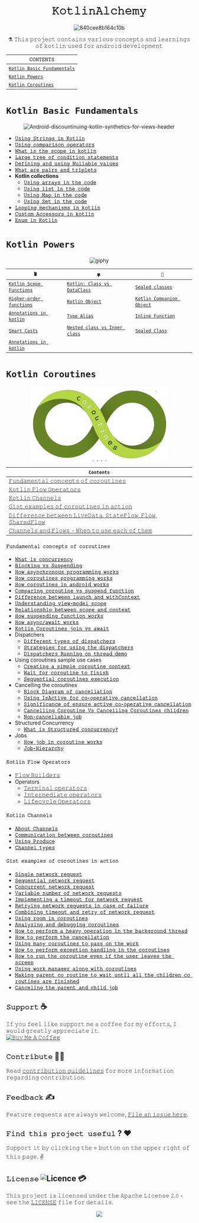 <h1 align="center">𝙺𝚘𝚝𝚕𝚒𝚗𝙰𝚕𝚌𝚑𝚎𝚖𝚢</h1>

<div align="center">

![840cee8b164c10b](https://github.com/devrath/KotlinAlchemy/assets/1456191/cc6f0f21-c092-44e3-b7bb-1897be6452af)

</div>

<div align="center">

⚗️ 𝚃𝚑𝚒𝚜 𝚙𝚛𝚘𝚓𝚎𝚌𝚝 𝚌𝚘𝚗𝚝𝚊𝚒𝚗𝚜 𝚟𝚊𝚛𝚒𝚘𝚞𝚜 𝚌𝚘𝚗𝚌𝚎𝚙𝚝𝚜 𝚊𝚗𝚍 𝚕𝚎𝚊𝚛𝚗𝚒𝚗𝚐𝚜 𝚘𝚏 𝚔𝚘𝚝𝚕𝚒𝚗 𝚞𝚜𝚎𝚍 𝚏𝚘𝚛 𝚊𝚗𝚍𝚛𝚘𝚒𝚍 𝚍𝚎𝚟𝚎𝚕𝚘𝚙𝚖𝚎𝚗𝚝

</div>

<div align="center">

| `𝙲𝙾𝙽𝚃𝙴𝙽𝚃𝚂` |
| ---------- |
| [`𝙺𝚘𝚝𝚕𝚒𝚗 𝙱𝚊𝚜𝚒𝚌 𝙵𝚞𝚗𝚍𝚊𝚖𝚎𝚗𝚝𝚊𝚕𝚜`](https://github.com/devrath/KotlinAlchemy/wiki/Kotlin-Basic-Fundamentals) |
| [`𝙺𝚘𝚝𝚕𝚒𝚗 𝙿𝚘𝚠𝚎𝚛𝚜`](https://github.com/devrath/KotlinAlchemy/blob/main/README.md#kotlin-powers) |
| [`𝙺𝚘𝚝𝚕𝚒𝚗 𝙲𝚘𝚛𝚘𝚞𝚝𝚒𝚗𝚎𝚜`](https://github.com/devrath/KotlinAlchemy/blob/main/README.md#kotlin-coroutines) |

</div>

# `Kotlin Basic Fundamentals`

<div align="center">
 
![Android-discountinuing-kotlin-synthetics-for-views-header](https://github.com/devrath/KotlinAlchemy/assets/1456191/ea264b24-ae7d-499c-ba2a-b07c9cb2e589)

</div>

* [**`𝚄𝚜𝚒𝚗𝚐 𝚂𝚝𝚛𝚒𝚗𝚐𝚜 𝚒𝚗 𝙺𝚘𝚝𝚕𝚒𝚗`**](https://github.com/devrath/KotlinAlchemy/wiki/Kotlin-Basics-:-Strings)
* [**`𝚄𝚜𝚒𝚗𝚐 𝚌𝚘𝚖𝚙𝚊𝚛𝚒𝚜𝚘𝚗 𝚘𝚙𝚎𝚛𝚊𝚝𝚘𝚛𝚜`**](https://github.com/devrath/KotlinAlchemy/wiki/Kotlin-Basics-:-Comparison-Operators)
* [**`𝚆𝚑𝚊𝚝 𝚒𝚜 𝚝𝚑𝚎 𝚜𝚌𝚘𝚙𝚎 𝚒𝚗 𝚔𝚘𝚝𝚕𝚒𝚗`**](https://github.com/devrath/KotlinAlchemy/wiki/Kotlin-Basics-:-Using-Scopes-in-kotlin)
* [**`𝙻𝚊𝚛𝚐𝚎 𝚝𝚛𝚎𝚎 𝚘𝚏 𝚌𝚘𝚗𝚍𝚒𝚝𝚒𝚘𝚗 𝚜𝚝𝚊𝚝𝚎𝚖𝚎𝚗𝚝𝚜`**](https://github.com/devrath/KotlinAlchemy/wiki/Kotlin-Basics:-Large-tree-of-condition-statements)
* [**`𝙳𝚎𝚏𝚒𝚗𝚒𝚗𝚐 𝚊𝚗𝚍 𝚞𝚜𝚒𝚗𝚐 𝙽𝚞𝚕𝚕𝚊𝚋𝚕𝚎 𝚟𝚊𝚕𝚞𝚎𝚜`**](https://github.com/devrath/KotlinAlchemy/wiki/Kotlin-Basics:-Defining-and-using-Nullable-values)
* [**`𝚆𝚑𝚊𝚝 𝚊𝚛𝚎 𝚙𝚊𝚒𝚛𝚜 𝚊𝚗𝚍 𝚝𝚛𝚒𝚙𝚕𝚎𝚝𝚜`**](https://github.com/devrath/KotlinAlchemy/wiki/Kotlin-Basics-:-What-are-pairs-and-triplets)
* **Kotlin collections**
  * [**`𝚄𝚜𝚒𝚗𝚐 𝚊𝚛𝚛𝚊𝚢𝚜 𝚒𝚗 𝚝𝚑𝚎 𝚌𝚘𝚍𝚎`**](https://github.com/devrath/KotlinAlchemy/wiki/Kotlin-basics-:-Using-arrays-in-the-code)
  * [**`𝚄𝚜𝚒𝚗𝚐 𝚕𝚒𝚜𝚝 𝚒𝚗 𝚝𝚑𝚎 𝚌𝚘𝚍𝚎`**](https://github.com/devrath/KotlinAlchemy/wiki/Kotlin-basics-:-Using-list-in-the-code)
  * [**`𝚄𝚜𝚒𝚗𝚐 𝙼𝚊𝚙 𝚒𝚗 𝚝𝚑𝚎 𝚌𝚘𝚍𝚎`**](https://github.com/devrath/KotlinAlchemy/wiki/Kotlin-basics-:-Using-Map-in-the-code)
  * [**`𝚄𝚜𝚒𝚗𝚐 𝚂𝚎𝚝 𝚒𝚗 𝚝𝚑𝚎 𝚌𝚘𝚍𝚎`**](https://github.com/devrath/KotlinAlchemy/wiki/kotlin-basics-:-Using-Set-in-the-code)
* [**`𝙻𝚘𝚘𝚙𝚒𝚗𝚐 𝚖𝚎𝚌𝚑𝚊𝚗𝚒𝚜𝚖𝚜 𝚒𝚗 𝚔𝚘𝚝𝚕𝚒𝚗`**](https://github.com/devrath/KotlinAlchemy/wiki/Kotlin-basics-:-Looping-mechanisms)
* [**`𝙲𝚞𝚜𝚝𝚘𝚖 𝙰𝚌𝚌𝚎𝚜𝚜𝚘𝚛𝚜 𝚒𝚗 𝚔𝚘𝚝𝚕𝚒𝚗`**](https://github.com/devrath/KotlinAlchemy/wiki/Kotlin-basics-:-Custom-Accessors)
* [**`𝙴𝚗𝚞𝚖 𝚒𝚗 𝙺𝚘𝚝𝚕𝚒𝚗`**](https://github.com/devrath/KotlinAlchemy/wiki/Kotlin-basics-:-Enum-in-Kotlin)

# `Kotlin Powers`

<div align="center">

![giphy](https://github.com/devrath/KotlinAlchemy/assets/1456191/629a6f77-5853-418c-8aa9-360df6f957bd)

</div>

<div align="center">

| `🪴` | `🍀`                                | `🌿`                                  |
| ---------- | --------------------------------------------- | --------------------------------------------- |
| [`𝙺𝚘𝚝𝚕𝚒𝚗 𝚂𝚌𝚘𝚙𝚎 𝙵𝚞𝚗𝚌𝚝𝚒𝚘𝚗𝚜`](https://github.com/devrath/KotlinAlchemy/wiki/Kotlin-scope-functions) | [`𝙺𝚘𝚝𝚕𝚒𝚗: 𝙲𝚕𝚊𝚜𝚜 𝚟𝚜 𝙳𝚊𝚝𝚊𝙲𝚕𝚊𝚜𝚜`](https://github.com/devrath/KotlinAlchemy/wiki/Kotlin:-Class-vs-DataClass) | [`𝚂𝚎𝚊𝚕𝚎𝚍 𝚌𝚕𝚊𝚜𝚜𝚎𝚜`](https://github.com/devrath/KotlinAlchemy/blob/main/README.md#%F0%9D%9A%82%F0%9D%9A%8E%F0%9D%9A%8A%F0%9D%9A%95%F0%9D%9A%8E%F0%9D%9A%8D-%F0%9D%99%B2%F0%9D%9A%95%F0%9D%9A%8A%F0%9D%9A%9C%F0%9D%9A%9C) |
| [`𝙷𝚒𝚐𝚑𝚎𝚛-𝚘𝚛𝚍𝚎𝚛 𝚏𝚞𝚗𝚌𝚝𝚒𝚘𝚗𝚜`](https://github.com/devrath/KotlinAlchemy/wiki/Higher-order-functions) | [`𝙺𝚘𝚝𝚕𝚒𝚗 𝙾𝚋𝚓𝚎𝚌𝚝`](https://github.com/devrath/KotlinAlchemy/wiki/Kotlin-Object) | [`𝙺𝚘𝚝𝚕𝚒𝚗 𝙲𝚘𝚖𝚙𝚊𝚗𝚒𝚘𝚗 𝙾𝚋𝚓𝚎𝚌𝚝`](https://github.com/devrath/KotlinAlchemy/wiki/Kotlin-Companion-Object) |
| [`𝙰𝚗𝚗𝚘𝚝𝚊𝚝𝚒𝚘𝚗𝚜 𝚒𝚗 𝚔𝚘𝚝𝚕𝚒𝚗`](https://github.com/devrath/KotlinAlchemy/blob/main/README.md#%F0%9D%99%B0%F0%9D%9A%97%F0%9D%9A%97%F0%9D%9A%98%F0%9D%9A%9D%F0%9D%9A%8A%F0%9D%9A%9D%F0%9D%9A%92%F0%9D%9A%98%F0%9D%9A%97%F0%9D%9A%9C-%F0%9D%9A%92%F0%9D%9A%97-%F0%9D%9A%94%F0%9D%9A%98%F0%9D%9A%9D%F0%9D%9A%95%F0%9D%9A%92%F0%9D%9A%97) | [`𝚃𝚢𝚙𝚎 𝙰𝚕𝚒𝚊𝚜`](https://github.com/devrath/KotlinAlchemy/wiki/Kotlin:-Type-Alias) | [`𝙸𝚗𝚕𝚒𝚗𝚎 𝙵𝚞𝚗𝚌𝚝𝚒𝚘𝚗`](https://github.com/devrath/KotlinAlchemy/wiki/Kotlin:-Inline-Functions) |
| [`𝚂𝚖𝚊𝚛𝚝 𝙲𝚊𝚜𝚝𝚜`](https://github.com/devrath/KotlinAlchemy/wiki/Kotlin:-Smart-Casts) | [`𝙽𝚎𝚜𝚝𝚎𝚍 𝚌𝚕𝚊𝚜𝚜 𝚟𝚜 𝙸𝚗𝚗𝚎𝚛 𝚌𝚕𝚊𝚜𝚜`](https://github.com/devrath/KotlinAlchemy/wiki/Nested-class-vs-Inner-class) | [`𝚂𝚎𝚊𝚕𝚎𝚍 𝙲𝚕𝚊𝚜𝚜`](https://github.com/devrath/KotlinAlchemy/wiki/Sealed-Class) |
| [`𝙰𝚗𝚗𝚘𝚝𝚊𝚝𝚒𝚘𝚗𝚜 𝚒𝚗 𝚔𝚘𝚝𝚕𝚒𝚗`](https://github.com/devrath/KotlinAlchemy/wiki/Annotations-in-kotlin) |                                               |                                               |

</div>


# `Kotlin Coroutines`
<p align="center">
<img src="documentation/images/coroutines.png" height="200" />
</p>

<div align="center">

| `Contents` |
| ---------- |
| [𝙵𝚞𝚗𝚍𝚊𝚖𝚎𝚗𝚝𝚊𝚕 𝚌𝚘𝚗𝚌𝚎𝚙𝚝𝚜 𝚘𝚏 𝚌𝚘𝚛𝚘𝚞𝚝𝚒𝚗𝚎𝚜](https://github.com/devrath/KotlinAlchemy/blob/main/README.md#%F0%9D%99%B5%F0%9D%9A%9E%F0%9D%9A%97%F0%9D%9A%8D%F0%9D%9A%8A%F0%9D%9A%96%F0%9D%9A%8E%F0%9D%9A%97%F0%9D%9A%9D%F0%9D%9A%8A%F0%9D%9A%95-%F0%9D%9A%8C%F0%9D%9A%98%F0%9D%9A%97%F0%9D%9A%8C%F0%9D%9A%8E%F0%9D%9A%99%F0%9D%9A%9D%F0%9D%9A%9C-%F0%9D%9A%98%F0%9D%9A%8F-%F0%9D%9A%8C%F0%9D%9A%98%F0%9D%9A%9B%F0%9D%9A%98%F0%9D%9A%9E%F0%9D%9A%9D%F0%9D%9A%92%F0%9D%9A%97%F0%9D%9A%8E%F0%9D%9A%9C) |
| [𝙺𝚘𝚝𝚕𝚒𝚗 𝙵𝚕𝚘𝚠 𝙾𝚙𝚎𝚛𝚊𝚝𝚘𝚛𝚜](https://github.com/devrath/KotlinAlchemy/blob/main/README.md#%F0%9D%99%BA%F0%9D%9A%98%F0%9D%9A%9D%F0%9D%9A%95%F0%9D%9A%92%F0%9D%9A%97-%F0%9D%99%B5%F0%9D%9A%95%F0%9D%9A%98%F0%9D%9A%A0-%F0%9D%99%BE%F0%9D%9A%99%F0%9D%9A%8E%F0%9D%9A%9B%F0%9D%9A%8A%F0%9D%9A%9D%F0%9D%9A%98%F0%9D%9A%9B%F0%9D%9A%9C) |
| [𝙺𝚘𝚝𝚕𝚒𝚗 𝙲𝚑𝚊𝚗𝚗𝚎𝚕𝚜](https://github.com/devrath/KotlinAlchemy/blob/main/README.md#%F0%9D%99%BA%F0%9D%9A%98%F0%9D%9A%9D%F0%9D%9A%95%F0%9D%9A%92%F0%9D%9A%97-%F0%9D%99%B2%F0%9D%9A%91%F0%9D%9A%8A%F0%9D%9A%97%F0%9D%9A%97%F0%9D%9A%8E%F0%9D%9A%95%F0%9D%9A%9C) |
| [𝙶𝚒𝚜𝚝 𝚎𝚡𝚊𝚖𝚙𝚕𝚎𝚜 𝚘𝚏 𝚌𝚘𝚛𝚘𝚞𝚝𝚒𝚗𝚎𝚜 𝚒𝚗 𝚊𝚌𝚝𝚒𝚘𝚗](https://github.com/devrath/KotlinAlchemy/blob/main/README.md#%F0%9D%99%B6%F0%9D%9A%92%F0%9D%9A%9C%F0%9D%9A%9D-%F0%9D%9A%8E%F0%9D%9A%A1%F0%9D%9A%8A%F0%9D%9A%96%F0%9D%9A%99%F0%9D%9A%95%F0%9D%9A%8E%F0%9D%9A%9C-%F0%9D%9A%98%F0%9D%9A%8F-%F0%9D%9A%8C%F0%9D%9A%98%F0%9D%9A%9B%F0%9D%9A%98%F0%9D%9A%9E%F0%9D%9A%9D%F0%9D%9A%92%F0%9D%9A%97%F0%9D%9A%8E%F0%9D%9A%9C-%F0%9D%9A%92%F0%9D%9A%97-%F0%9D%9A%8A%F0%9D%9A%8C%F0%9D%9A%9D%F0%9D%9A%92%F0%9D%9A%98%F0%9D%9A%97) |
| [𝙳𝚒𝚏𝚏𝚎𝚛𝚎𝚗𝚌𝚎 𝚋𝚎𝚝𝚠𝚎𝚎𝚗 𝙻𝚒𝚟𝚎𝙳𝚊𝚝𝚊, 𝚂𝚝𝚊𝚝𝚎𝙵𝚕𝚘𝚠, 𝙵𝚕𝚘𝚠, 𝚂𝚑𝚊𝚛𝚎𝚍𝙵𝚕𝚘𝚠](https://github.com/devrath/KotlinAlchemy/wiki/Difference-between-LiveData,-StateFlow,-Flow,-SharedFlow) |
| [𝙲𝚑𝚊𝚗𝚗𝚎𝚕𝚜 𝚊𝚗𝚍 𝙵𝚕𝚘𝚠𝚜 - 𝚆𝚑𝚎𝚗 𝚝𝚘 𝚞𝚜𝚎 𝚎𝚊𝚌𝚑 𝚘𝚏 𝚝𝚑𝚎𝚖](https://github.com/devrath/KotlinAlchemy/wiki/Channels-and-Flows-%E2%80%90-When-to-use-each-of-them) |


</div>

#### `𝙵𝚞𝚗𝚍𝚊𝚖𝚎𝚗𝚝𝚊𝚕 𝚌𝚘𝚗𝚌𝚎𝚙𝚝𝚜 𝚘𝚏 𝚌𝚘𝚛𝚘𝚞𝚝𝚒𝚗𝚎𝚜`
* [**`𝚆𝚑𝚊𝚝 𝚒𝚜 𝚌𝚘𝚗𝚌𝚞𝚛𝚛𝚎𝚗𝚌𝚢`**](https://github.com/devrath/KotlinAlchemy/wiki/What-is-concurrency)
* [**`𝙱𝚕𝚘𝚌𝚔𝚒𝚗𝚐 𝚟𝚜 𝚂𝚞𝚜𝚙𝚎𝚗𝚍𝚒𝚗𝚐`**](https://github.com/devrath/KotlinAlchemy/wiki/Blocking-function-vs-Suspending-function)
* [**`𝙷𝚘𝚠 𝚊𝚜𝚢𝚗𝚌𝚑𝚛𝚘𝚗𝚘𝚞𝚜 𝚙𝚛𝚘𝚐𝚛𝚊𝚖𝚖𝚒𝚗𝚐 𝚠𝚘𝚛𝚔𝚜`**](https://github.com/devrath/KotlinAlchemy/wiki/How-asynchronous-programming-works)
* [**`𝙷𝚘𝚠 𝚌𝚘𝚛𝚘𝚞𝚝𝚒𝚗𝚎𝚜 𝚙𝚛𝚘𝚐𝚛𝚊𝚖𝚖𝚒𝚗𝚐 𝚠𝚘𝚛𝚔𝚜`**](https://github.com/devrath/KotlinAlchemy/wiki/How-coroutines-programming-works)
* [**`𝙷𝚘𝚠 𝚌𝚘𝚛𝚘𝚞𝚝𝚒𝚗𝚎𝚜 𝚒𝚗 𝚊𝚗𝚍𝚛𝚘𝚒𝚍 𝚠𝚘𝚛𝚔𝚜`**](https://github.com/devrath/KotlinAlchemy/wiki/How-coroutines-in-android-works)
* [**`𝙲𝚘𝚖𝚙𝚊𝚛𝚒𝚗𝚐 𝚌𝚘𝚛𝚘𝚞𝚝𝚒𝚗𝚎 𝚟𝚜 𝚜𝚞𝚜𝚙𝚎𝚗𝚍 𝚏𝚞𝚗𝚌𝚝𝚒𝚘𝚗`**](https://github.com/devrath/KotlinAlchemy/wiki/Comparing-coroutine-vs-suspend-function)
* [**`𝙳𝚒𝚏𝚏𝚎𝚛𝚎𝚗𝚌𝚎 𝚋𝚎𝚝𝚠𝚎𝚎𝚗 𝚕𝚊𝚞𝚗𝚌𝚑 𝚊𝚗𝚍 𝚠𝚒𝚝𝚑𝙲𝚘𝚗𝚝𝚎𝚡𝚝`**](https://github.com/devrath/KotlinAlchemy/wiki/Difference-between-launch--and--withContext)
* [**`𝚄𝚗𝚍𝚎𝚛𝚜𝚝𝚊𝚗𝚍𝚒𝚗𝚐 𝚟𝚒𝚎𝚠-𝚖𝚘𝚍𝚎𝚕 𝚜𝚌𝚘𝚙𝚎`**](https://github.com/devrath/KotlinAlchemy/wiki/Coroutines:-Understanding-ViewModel-Scope)
* [**`𝚁𝚎𝚕𝚊𝚝𝚒𝚘𝚗𝚜𝚑𝚒𝚙 𝚋𝚎𝚝𝚠𝚎𝚎𝚗 𝚜𝚌𝚘𝚙𝚎 𝚊𝚗𝚍 𝚌𝚘𝚗𝚝𝚎𝚡𝚝`**](https://github.com/devrath/KotlinAlchemy/wiki/Coroutines:-Relationship-between-Scope-and-Context)
* [**`𝙷𝚘𝚠 𝚜𝚞𝚜𝚙𝚎𝚗𝚍𝚒𝚗𝚐 𝚏𝚞𝚗𝚌𝚝𝚒𝚘𝚗 𝚠𝚘𝚛𝚔𝚜`**](https://github.com/devrath/KotlinAlchemy/wiki/How-suspending-functions-works)
* [**`𝙷𝚘𝚠 𝚊𝚜𝚢𝚗𝚌/𝚊𝚠𝚊𝚒𝚝 𝚠𝚘𝚛𝚔𝚜`**](https://github.com/devrath/KotlinAlchemy/wiki/How-async-await-works)
* [**`𝙺𝚘𝚝𝚕𝚒𝚗 𝙲𝚘𝚛𝚘𝚞𝚝𝚒𝚗𝚎𝚜 𝚓𝚘𝚒𝚗 𝚟𝚜 𝚊𝚠𝚊𝚒𝚝`**](https://github.com/devrath/KotlinAlchemy/wiki/Kotlin-Coroutines-join-vs-await)
* Dispatchers
  * [**`𝙳𝚒𝚏𝚏𝚎𝚛𝚎𝚗𝚝 𝚝𝚢𝚙𝚎𝚜 𝚘𝚏 𝚍𝚒𝚜𝚙𝚊𝚝𝚌𝚑𝚎𝚛𝚜`**](https://github.com/devrath/KotlinAlchemy/wiki/Coroutines:-Types-of-dispatchers)
  * [**`𝚂𝚝𝚛𝚊𝚝𝚎𝚐𝚒𝚎𝚜 𝚏𝚘𝚛 𝚞𝚜𝚒𝚗𝚐 𝚝𝚑𝚎 𝚍𝚒𝚜𝚙𝚊𝚝𝚌𝚑𝚎𝚛𝚜`**](https://github.com/devrath/KotlinAlchemy/wiki/Strategies-for-using-the-dispatchers)
  * [**`𝙳𝚒𝚜𝚙𝚊𝚝𝚌𝚑𝚎𝚛𝚜 𝚁𝚞𝚗𝚗𝚒𝚗𝚐 𝚘𝚗 𝚝𝚑𝚛𝚎𝚊𝚍 𝚍𝚎𝚖𝚘`**](https://github.com/devrath/KotlinAlchemy/wiki/Dispatchers-Running-on-thread-demo)
* Using coroutines sample use cases
  * [**`𝙲𝚛𝚎𝚊𝚝𝚒𝚗𝚐 𝚊 𝚜𝚒𝚖𝚙𝚕𝚎 𝚌𝚘𝚛𝚘𝚞𝚝𝚒𝚗𝚎 𝚌𝚘𝚗𝚝𝚎𝚡𝚝`**](https://github.com/devrath/KotlinAlchemy/wiki/Coroutines:-Creating-a-simple-coroutine-context)
  * [**`𝚆𝚊𝚒𝚝 𝚏𝚘𝚛 𝚌𝚘𝚛𝚘𝚞𝚝𝚒𝚗𝚎 𝚝𝚘 𝚏𝚒𝚗𝚒𝚜𝚑`**](https://github.com/devrath/KotlinAlchemy/wiki/Coroutines:-Wait-for-coroutine-to-finish)
  * [**`𝚂𝚎𝚚𝚞𝚎𝚗𝚝𝚒𝚊𝚕 𝚌𝚘𝚛𝚘𝚞𝚝𝚒𝚗𝚎𝚜 𝚎𝚡𝚎𝚌𝚞𝚝𝚒𝚘𝚗`**](https://github.com/devrath/KotlinAlchemy/wiki/Coroutines:-Sequential-coroutines-execution) 
* Cancelling the coroutines
  * [**`𝙱𝚕𝚘𝚌𝚔 𝙳𝚒𝚊𝚐𝚛𝚊𝚖 𝚘𝚏 𝚌𝚊𝚗𝚌𝚎𝚕𝚕𝚊𝚝𝚒𝚘𝚗`**](https://github.com/devrath/KotlinAlchemy/wiki/Block-Diagram-of-cancellation)
  * [**`𝚄𝚜𝚒𝚗𝚐 𝙸𝚜𝙰𝚌𝚝𝚒𝚟𝚎 𝚏𝚘𝚛 𝚌𝚘‐𝚘𝚙𝚎𝚛𝚊𝚝𝚒𝚟𝚎 𝚌𝚊𝚗𝚌𝚎𝚕𝚕𝚊𝚝𝚒𝚘𝚗`**](https://github.com/devrath/KotlinAlchemy/wiki/Using-IsActive-for-co%E2%80%90operative-cancellation)
  * [**`𝚂𝚒𝚐𝚗𝚒𝚏𝚒𝚌𝚊𝚗𝚌𝚎 𝚘𝚏 𝚎𝚗𝚜𝚞𝚛𝚎 𝚊𝚌𝚝𝚒𝚟𝚎 𝚌𝚘‐𝚘𝚙𝚎𝚛𝚊𝚝𝚒𝚟𝚎 𝚌𝚊𝚗𝚌𝚎𝚕𝚕𝚊𝚝𝚒𝚘𝚗`**](https://github.com/devrath/KotlinAlchemy/wiki/Significance-of-ensureActive-co%E2%80%90operative-cancellation)
  * [**`𝙲𝚊𝚗𝚌𝚎𝚕𝚕𝚒𝚗𝚐 𝙲𝚘𝚛𝚘𝚞𝚝𝚒𝚗𝚎 𝚅𝚜 𝙲𝚊𝚗𝚌𝚎𝚕𝚕𝚒𝚗𝚐 𝙲𝚘𝚛𝚘𝚞𝚝𝚒𝚗𝚎𝚜 𝚌𝚑𝚒𝚕𝚍𝚛𝚎𝚗`**](https://github.com/devrath/KotlinAlchemy/wiki/Cancelling-Coroutine-Vs-Cancelling-Coroutines-children)
  * [**`𝙽𝚘𝚗-𝚌𝚊𝚗𝚌𝚎𝚕𝚕𝚊𝚋𝚕𝚎 𝚓𝚘𝚋`**](https://github.com/devrath/KotlinAlchemy/wiki/Non-Cancellable-job)
* Structured Concurrency
  * [**`𝚆𝚑𝚊𝚝 𝚒𝚜 𝚂𝚝𝚛𝚞𝚌𝚝𝚞𝚛𝚎𝚍 𝚌𝚘𝚗𝚌𝚞𝚛𝚛𝚎𝚗𝚌𝚢?`**](https://github.com/devrath/KotlinAlchemy/wiki/What-is-Structured-concurrency)
* Jobs
  * [**`𝙷𝚘𝚠 𝚓𝚘𝚋 𝚒𝚗 𝚌𝚘𝚛𝚘𝚞𝚝𝚒𝚗𝚎 𝚠𝚘𝚛𝚔𝚜`**](https://github.com/devrath/KotlinAlchemy/wiki/How-Job-in-coroutine-works)
  * [**`𝙹𝚘𝚋-𝙷𝚒𝚎𝚛𝚊𝚛𝚌𝚑𝚢`**](https://github.com/devrath/KotlinAlchemy/wiki/Job%E2%80%90Hierarchy) 


#### `𝙺𝚘𝚝𝚕𝚒𝚗 𝙵𝚕𝚘𝚠 𝙾𝚙𝚎𝚛𝚊𝚝𝚘𝚛𝚜`
* [𝙵𝚕𝚘𝚠 𝙱𝚞𝚒𝚕𝚍𝚎𝚛𝚜](https://github.com/devrath/KotlinAlchemy/wiki/KotlinFlow:-Flow-Builders)
* Operators
  * [𝚃𝚎𝚛𝚖𝚒𝚗𝚊𝚕 𝚘𝚙𝚎𝚛𝚊𝚝𝚘𝚛𝚜](https://github.com/devrath/KotlinAlchemy/wiki/Flow:-Terminal-operators)
  * [𝙸𝚗𝚝𝚎𝚛𝚖𝚎𝚍𝚒𝚊𝚝𝚎 𝚘𝚙𝚎𝚛𝚊𝚝𝚘𝚛𝚜](https://github.com/devrath/KotlinAlchemy/wiki/Flow:-Intermediate-operators)
  * [𝙻𝚒𝚏𝚎𝚌𝚢𝚌𝚕𝚎 𝙾𝚙𝚎𝚛𝚊𝚝𝚘𝚛𝚜](https://github.com/devrath/KotlinAlchemy/wiki/Flow:-Lifecycle-operators)

#### `𝙺𝚘𝚝𝚕𝚒𝚗 𝙲𝚑𝚊𝚗𝚗𝚎𝚕𝚜`
* [**`𝙰𝚋𝚘𝚞𝚝 𝙲𝚑𝚊𝚗𝚗𝚎𝚕𝚜`**](https://github.com/devrath/KotlinAlchemy/wiki/Channels-%E2%80%90-About)
* [**`𝙲𝚘𝚖𝚖𝚞𝚗𝚒𝚌𝚊𝚝𝚒𝚘𝚗 𝚋𝚎𝚝𝚠𝚎𝚎𝚗 𝚌𝚘𝚛𝚘𝚞𝚝𝚒𝚗𝚎𝚜`**](https://github.com/devrath/KotlinAlchemy/wiki/Channels-%E2%80%90-Communication-between-coroutines)</br>
* [**`𝚄𝚜𝚒𝚗𝚐 𝙿𝚛𝚘𝚍𝚞𝚌𝚎`**](https://github.com/devrath/KotlinAlchemy/wiki/Channel-%E2%80%90-Using-produce
)
* [**`𝙲𝚑𝚊𝚗𝚗𝚎𝚕 𝚝𝚢𝚙𝚎𝚜`**](https://github.com/devrath/KotlinAlchemy/wiki/Channel-Types)

#### `𝙶𝚒𝚜𝚝 𝚎𝚡𝚊𝚖𝚙𝚕𝚎𝚜 𝚘𝚏 𝚌𝚘𝚛𝚘𝚞𝚝𝚒𝚗𝚎𝚜 𝚒𝚗 𝚊𝚌𝚝𝚒𝚘𝚗`
* [**`𝚂𝚒𝚗𝚐𝚕𝚎 𝚗𝚎𝚝𝚠𝚘𝚛𝚔 𝚛𝚎𝚚𝚞𝚎𝚜𝚝`**](https://github.com/devrath/KotlinAlchemy/wiki/Single-network-request)
* [**`𝚂𝚎𝚚𝚞𝚎𝚗𝚝𝚒𝚊𝚕 𝚗𝚎𝚝𝚠𝚘𝚛𝚔 𝚛𝚎𝚚𝚞𝚎𝚜𝚝`**](https://github.com/devrath/KotlinAlchemy/wiki/Sequential-network-request)
* [**`𝙲𝚘𝚗𝚌𝚞𝚛𝚛𝚎𝚗𝚝 𝚗𝚎𝚝𝚠𝚘𝚛𝚔 𝚛𝚎𝚚𝚞𝚎𝚜𝚝`**](https://github.com/devrath/KotlinAlchemy/wiki/Concurrent-network-request)
* [**`𝚅𝚊𝚛𝚒𝚊𝚋𝚕𝚎 𝚗𝚞𝚖𝚋𝚎𝚛 𝚘𝚏 𝚗𝚎𝚝𝚠𝚘𝚛𝚔 𝚛𝚎𝚚𝚞𝚎𝚜𝚝𝚜`**](https://github.com/devrath/KotlinAlchemy/wiki/Variable-number-of-network-requests)
* [**`𝙸𝚖𝚙𝚕𝚎𝚖𝚎𝚗𝚝𝚒𝚗𝚐 𝚊 𝚝𝚒𝚖𝚎𝚘𝚞𝚝 𝚏𝚘𝚛 𝚗𝚎𝚝𝚠𝚘𝚛𝚔 𝚛𝚎𝚚𝚞𝚎𝚜𝚝`**](https://github.com/devrath/KotlinAlchemy/wiki/Implementing-a-timeout-for-network-request)
* [**`𝚁𝚎𝚝𝚛𝚢𝚒𝚗𝚐 𝚗𝚎𝚝𝚠𝚘𝚛𝚔 𝚛𝚎𝚚𝚞𝚎𝚜𝚝𝚜 𝚒𝚗 𝚌𝚊𝚜𝚎 𝚘𝚏 𝚏𝚊𝚒𝚕𝚞𝚛𝚎`**](https://github.com/devrath/KotlinAlchemy/wiki/Retrying-network-requests-in-case-of-failure)
* [**`𝙲𝚘𝚖𝚋𝚒𝚗𝚒𝚗𝚐 𝚝𝚒𝚖𝚎𝚘𝚞𝚝 𝚊𝚗𝚍 𝚛𝚎𝚝𝚛𝚢 𝚘𝚏 𝚗𝚎𝚝𝚠𝚘𝚛𝚔 𝚛𝚎𝚚𝚞𝚎𝚜𝚝`**](https://github.com/devrath/KotlinAlchemy/wiki/Combining-timeout-and-retry-of-network-request)
* [**`𝚄𝚜𝚒𝚗𝚐 𝚛𝚘𝚘𝚖 𝚒𝚗 𝚌𝚘𝚛𝚘𝚞𝚝𝚒𝚗𝚎𝚜`**](https://github.com/devrath/KotlinAlchemy/wiki/Using-room-in-coroutines)
* [**`𝙰𝚗𝚊𝚕𝚢𝚣𝚒𝚗𝚐 𝚊𝚗𝚍 𝚍𝚎𝚋𝚞𝚐𝚐𝚒𝚗𝚐 𝚌𝚘𝚛𝚘𝚞𝚝𝚒𝚗𝚎𝚜`**](https://github.com/devrath/KotlinAlchemy/wiki/Analysing-and-debugging-of-coroutines)
* [**`𝙷𝚘𝚠 𝚝𝚘 𝚙𝚎𝚛𝚏𝚘𝚛𝚖 𝚊 𝚑𝚎𝚊𝚟𝚢 𝚘𝚙𝚎𝚛𝚊𝚝𝚒𝚘𝚗 𝚒𝚗 𝚝𝚑𝚎 𝚋𝚊𝚌𝚔𝚐𝚛𝚘𝚞𝚗𝚍 𝚝𝚑𝚛𝚎𝚊𝚍`**](https://github.com/devrath/KotlinAlchemy/wiki/How-to-perform-a-heavy-operation-in-background-thread)
* [**`𝙷𝚘𝚠 𝚝𝚘 𝚙𝚎𝚛𝚏𝚘𝚛𝚖 𝚝𝚑𝚎 𝚌𝚊𝚗𝚌𝚎𝚕𝚕𝚊𝚝𝚒𝚘𝚗`**](https://github.com/devrath/KotlinAlchemy/wiki/How-to-perform-cancellation)
* [**`𝚄𝚜𝚒𝚗𝚐 𝚖𝚊𝚗𝚢 𝚌𝚘𝚛𝚘𝚞𝚝𝚒𝚗𝚎𝚜 𝚝𝚘 𝚙𝚊𝚜𝚜 𝚘𝚗 𝚝𝚑𝚎 𝚠𝚘𝚛𝚔`**](https://github.com/devrath/KotlinAlchemy/wiki/Using-many-coroutines-to-pass-on-the-work)
* [**`𝙷𝚘𝚠 𝚝𝚘 𝚙𝚎𝚛𝚏𝚘𝚛𝚖 𝚎𝚡𝚌𝚎𝚙𝚝𝚒𝚘𝚗 𝚑𝚊𝚗𝚍𝚕𝚒𝚗𝚐 𝚒𝚗 𝚝𝚑𝚎 𝚌𝚘𝚛𝚘𝚞𝚝𝚒𝚗𝚎𝚜`**](https://github.com/devrath/KotlinAlchemy/wiki/How-to-perform-exception-handling-in-the-coroutines)
* [**`𝙷𝚘𝚠 𝚝𝚘 𝚛𝚞𝚗 𝚝𝚑𝚎 𝚌𝚘𝚛𝚘𝚞𝚝𝚒𝚗𝚎 𝚎𝚟𝚎𝚗 𝚒𝚏 𝚝𝚑𝚎 𝚞𝚜𝚎𝚛 𝚕𝚎𝚊𝚟𝚎𝚜 𝚝𝚑𝚎 𝚜𝚌𝚛𝚎𝚎𝚗`**](https://github.com/devrath/KotlinAlchemy/wiki/How-to-run-the-coroutine-even-if-the-user-leaves-the-screen)
* [**`𝚄𝚜𝚒𝚗𝚐 𝚠𝚘𝚛𝚔 𝚖𝚊𝚗𝚊𝚐𝚎𝚛 𝚊𝚕𝚘𝚗𝚐 𝚠𝚒𝚝𝚑 𝚌𝚘𝚛𝚘𝚞𝚝𝚒𝚗𝚎𝚜`**](https://github.com/devrath/KotlinAlchemy/wiki/Using-work-manager-along-with-coroutines)
* [**`𝙼𝚊𝚔𝚒𝚗𝚐 𝚙𝚊𝚛𝚎𝚗𝚝 𝚌𝚘 𝚛𝚘𝚞𝚝𝚒𝚗𝚎 𝚝𝚘 𝚠𝚊𝚒𝚝 𝚞𝚗𝚝𝚒𝚕 𝚊𝚕𝚕 𝚝𝚑𝚎 𝚌𝚑𝚒𝚕𝚍𝚛𝚎𝚗 𝚌𝚘 𝚛𝚘𝚞𝚝𝚒𝚗𝚎𝚜 𝚊𝚛𝚎 𝚏𝚒𝚗𝚒𝚜𝚑𝚎𝚍`**](https://github.com/devrath/KotlinAlchemy/wiki/Making-parent-co-routine-to-wait-until-all-the-children-co-routines-are-finished)
* [**`𝙲𝚊𝚗𝚌𝚎𝚕𝚒𝚗𝚐 𝚝𝚑𝚎 𝚙𝚊𝚛𝚎𝚗𝚝 𝚊𝚗𝚍 𝚌𝚑𝚒𝚕𝚍 𝚓𝚘𝚋`**](https://github.com/devrath/KotlinAlchemy/wiki/Canceling-the-parent-and-child-job)


## **`𝚂𝚞𝚙𝚙𝚘𝚛𝚝`** ☕
𝙸𝚏 𝚢𝚘𝚞 𝚏𝚎𝚎𝚕 𝚕𝚒𝚔𝚎 𝚜𝚞𝚙𝚙𝚘𝚛𝚝 𝚖𝚎 𝚊 𝚌𝚘𝚏𝚏𝚎𝚎 𝚏𝚘𝚛 𝚖𝚢 𝚎𝚏𝚏𝚘𝚛𝚝𝚜, 𝙸 𝚠𝚘𝚞𝚕𝚍 𝚐𝚛𝚎𝚊𝚝𝚕𝚢 𝚊𝚙𝚙𝚛𝚎𝚌𝚒𝚊𝚝𝚎 𝚒𝚝.</br>
<a href="https://www.buymeacoffee.com/devrath" target="_blank"><img src="https://www.buymeacoffee.com/assets/img/custom_images/yellow_img.png" alt="𝙱𝚞𝚢 𝙼𝚎 𝙰 𝙲𝚘𝚏𝚏𝚎𝚎" style="height: 41px !important;width: 174px !important;box-shadow: 0px 3px 2px 0px rgba(190, 190, 190, 0.5) !important;-webkit-box-shadow: 0px 3px 2px 0px rgba(190, 190, 190, 0.5) !important;" ></a>

## **`𝙲𝚘𝚗𝚝𝚛𝚒𝚋𝚞𝚝𝚎`** 🙋‍♂️
𝚁𝚎𝚊𝚍 [𝚌𝚘𝚗𝚝𝚛𝚒𝚋𝚞𝚝𝚒𝚘𝚗 𝚐𝚞𝚒𝚍𝚎𝚕𝚒𝚗𝚎𝚜](CONTRIBUTING.md) 𝚏𝚘𝚛 𝚖𝚘𝚛𝚎 𝚒𝚗𝚏𝚘𝚛𝚖𝚊𝚝𝚒𝚘𝚗 𝚛𝚎𝚐𝚊𝚛𝚍𝚒𝚗𝚐 𝚌𝚘𝚗𝚝𝚛𝚒𝚋𝚞𝚝𝚒𝚘𝚗.

## **`𝙵𝚎𝚎𝚍𝚋𝚊𝚌𝚔`** ✍️
𝙵𝚎𝚊𝚝𝚞𝚛𝚎 𝚛𝚎𝚚𝚞𝚎𝚜𝚝𝚜 𝚊𝚛𝚎 𝚊𝚕𝚠𝚊𝚢𝚜 𝚠𝚎𝚕𝚌𝚘𝚖𝚎, [𝙵𝚒𝚕𝚎 𝚊𝚗 𝚒𝚜𝚜𝚞𝚎 𝚑𝚎𝚛𝚎](https://github.com/devrath/KotlinAlchemy/issues/new).

## **`𝙵𝚒𝚗𝚍 𝚝𝚑𝚒𝚜 𝚙𝚛𝚘𝚓𝚎𝚌𝚝 𝚞𝚜𝚎𝚏𝚞𝚕`** ? ❤️
𝚂𝚞𝚙𝚙𝚘𝚛𝚝 𝚒𝚝 𝚋𝚢 𝚌𝚕𝚒𝚌𝚔𝚒𝚗𝚐 𝚝𝚑𝚎 ⭐ 𝚋𝚞𝚝𝚝𝚘𝚗 𝚘𝚗 𝚝𝚑𝚎 𝚞𝚙𝚙𝚎𝚛 𝚛𝚒𝚐𝚑𝚝 𝚘𝚏 𝚝𝚑𝚒𝚜 𝚙𝚊𝚐𝚎. ✌️

## **`𝙻𝚒𝚌𝚎𝚗𝚜𝚎`** ![Licence](https://img.shields.io/github/license/google/docsy) :credit_card:
𝚃𝚑𝚒𝚜 𝚙𝚛𝚘𝚓𝚎𝚌𝚝 𝚒𝚜 𝚕𝚒𝚌𝚎𝚗𝚜𝚎𝚍 𝚞𝚗𝚍𝚎𝚛 𝚝𝚑𝚎 𝙰𝚙𝚊𝚌𝚑𝚎 𝙻𝚒𝚌𝚎𝚗𝚜𝚎 𝟸.𝟶 - 𝚜𝚎𝚎 𝚝𝚑𝚎 [𝙻𝙸𝙲𝙴𝙽𝚂𝙴](https://github.com/devrath/KotlinAlchemy/blob/main/LICENSE) 𝚏𝚒𝚕𝚎 𝚏𝚘𝚛 𝚍𝚎𝚝𝚊𝚒𝚕𝚜.


<p align="center">
<a><img src="https://forthebadge.com/images/badges/built-for-android.svg"></a>
</p>
